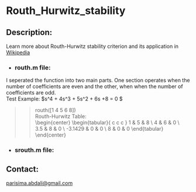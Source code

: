 # Routh_Hurwitz_stability
## Description:
Learn more about Routh-Hurwitz stability criterion and its application in [Wikipedia](https://en.wikipedia.org/wiki/Routh%E2%80%93Hurwitz_stability_criterion ) <br>
- ### routh.m file: <br>
I seperated the function into two main parts. One section operates when the number of coefficients are even and the other, when when the number of coefficients are odd. <br>
Test Example: $s^4 + 4s^3 + 5s^2 + 6s +8 = 0 $ <br>
>> routh([1 4 5 6 8]) <br>
Routh-Hurwitz Table: <br>
\begin{center}
\begin{tabular}{ c c c }
 1 & 5 & 8 \\ 
 4 & 6 & 0 \\  
 3.5 & 8 & 0 \\
 -3.1429 & 0 & 0 \\
 8 & 0 & 0
\end{tabular}
\end{center}
- ### srouth.m file:
## Contact:
parisima.abdali@gmail.com
